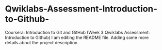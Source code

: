 # Qwiklabs-Assessment-Introduction-to-Github-
Coursera: Introduction to Git and GitHub (Week 3 Qwiklabs Assessment: Introduction to Github)
I am editing the README file. Adding some more details about the project description.

